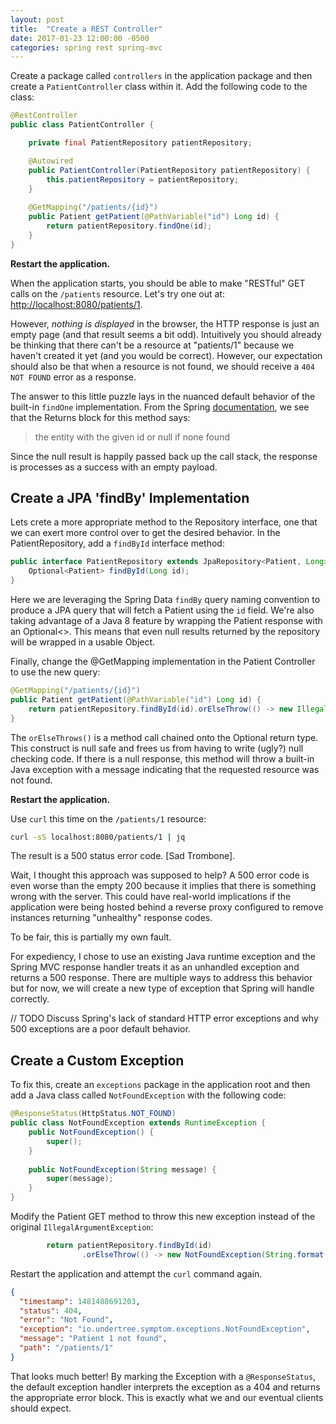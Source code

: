 ```yaml
---
layout: post
title:  "Create a REST Controller"
date: 2017-01-23 12:00:00 -0500
categories: spring rest spring-mvc
---
```


Create a package called `controllers` in the application package and then create a
`PatientController` class within it.  Add the following code to the class:

```java
@RestController
public class PatientController {

    private final PatientRepository patientRepository;

    @Autowired
    public PatientController(PatientRepository patientRepository) {
        this.patientRepository = patientRepository;
    }
    
    @GetMapping("/patients/{id}")
    public Patient getPatient(@PathVariable("id") Long id) {
        return patientRepository.findOne(id);
    }
}
```

**Restart the application.**

When the application starts, you should be able to make "RESTful" GET calls on the `/patients`
resource.  Let's try one out at: [http://localhost:8080/patients/1](http://localhost:8080/patients/1).

However, _nothing is displayed_ in the browser, the HTTP response is just an empty page (and that
result seems a bit odd).  Intuitively you should already be thinking that there can't be a resource
at "patients/1" because we haven't created it yet (and you would be correct).  However, our
expectation should also be that when a resource is not found, we should receive a `404 NOT FOUND`
error as a response.

The answer to this little puzzle lays in the nuanced default behavior of the built-in `findOne`
implementation.  From the Spring [documentation](http://docs.spring.io/spring-data/data-commons/docs/current/api/org/springframework/data/repository/CrudRepository.html#findOne-ID-),
we see that the Returns block for this method says:

> the entity with the given id or null if none found

Since the null result is happily passed back up the call stack, the response is processes as a
success with an empty payload.

## Create a JPA 'findBy' Implementation

Lets crete a more appropriate method to the Repository interface, one that we can exert more control
over to get the desired behavior.  In the PatientRepository, add a `findById` interface method:

```java
public interface PatientRepository extends JpaRepository<Patient, Long> {
    Optional<Patient> findById(Long id);
}
```

Here we are leveraging the Spring Data `findBy` query naming convention to produce a JPA query that
will fetch a Patient using the `id` field.  We're also taking advantage of a Java 8 feature by
wrapping the Patient response with an Optional<>.  This means that even null results returned by
the repository will be wrapped in a usable Object.

Finally, change the @GetMapping implementation in the Patient Controller to use the new query:

```java
@GetMapping("/patients/{id}")
public Patient getPatient(@PathVariable("id") Long id) {
    return patientRepository.findById(id).orElseThrow(() -> new IllegalArgumentException("Not found"));
}
```

The `orElseThrows()` is a method call chained onto the Optional return type.  This construct is null
safe and frees us from having to write (ugly?) null checking code.  If there is a null response,
this method will throw a built-in Java exception with a message indicating that the requested
resource was not found.

**Restart the application.**

Use `curl` this time on the `/patients/1` resource:

```bash
curl -sS localhost:8080/patients/1 | jq
```

The result is a 500 status error code. [Sad Trombone].
  
Wait, I thought this approach was supposed to help?  A 500 error code is even worse than the empty
200 because it implies that there is something wrong with the server.  This could have real-world
implications if the application were being hosted behind a reverse proxy configured to remove
instances returning "unhealthy" response codes.

To be fair, this is partially my own fault.

For expediency, I chose to use an existing Java runtime exception and the Spring MVC response
handler treats it as an unhandled exception and returns a 500 response.  There are multiple ways to
address this behavior but for now, we will create a new type of exception that Spring will handle
correctly.

// TODO Discuss Spring's lack of standard HTTP error exceptions and why 500 exceptions are a poor
default behavior.

## Create a Custom Exception

To fix this, create an `exceptions` package in the application root and then add a Java class called
`NotFoundException` with the following code:

```java
@ResponseStatus(HttpStatus.NOT_FOUND)
public class NotFoundException extends RuntimeException {
    public NotFoundException() {
        super();
    }
    
    public NotFoundException(String message) {
        super(message);
    }
}
```

Modify the Patient GET method to throw this new exception instead of the original
`IllegalArgumentException`:

```java
        return patientRepository.findById(id)
                .orElseThrow(() -> new NotFoundException(String.format("Patient %d not found", id)));
```

Restart the application and attempt the `curl` command again.

```json
{
  "timestamp": 1481488691203,
  "status": 404,
  "error": "Not Found",
  "exception": "io.undertree.symptom.exceptions.NotFoundException",
  "message": "Patient 1 not found",
  "path": "/patients/1"
}
```

That looks much better!  By marking the Exception with a `@ResponseStatus`, the default exception
handler interprets the exception as a 404 and returns the appropriate error block.  This is exactly
what we and our eventual clients should expect.
